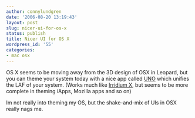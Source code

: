 ```yaml
---
author: connylundgren
date: '2006-08-20 13:19:43'
layout: post
slug: nicer-ui-for-os-x
status: publish
title: Nicer UI for OS X
wordpress_id: '55'
categories:
- mac osx
---
```


OS X seems to be moving away from the 3D design of OSX in Leopard, but you can
theme your system today with a nice app called
[UNO](http://gui.interacto.net/) which unifies the LAF of your system. (Works
much like [Irridium X](http://sagefire.org/category/software/iridium/), but
seems to be more complete in theming iApps, Mozilla apps and so on)

Im not really into theming my OS, but the shake-and-mix of UIs in OSX really
nags me.

